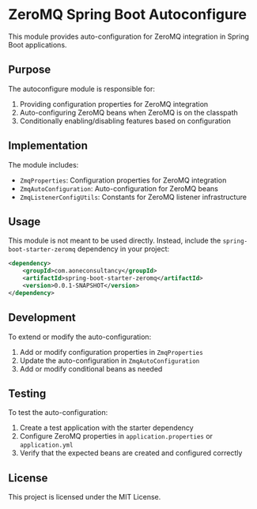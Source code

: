 # ZeroMQ Spring Boot Autoconfigure

This module provides auto-configuration for ZeroMQ integration in Spring Boot applications.

## Purpose

The autoconfigure module is responsible for:

1. Providing configuration properties for ZeroMQ integration
2. Auto-configuring ZeroMQ beans when ZeroMQ is on the classpath
3. Conditionally enabling/disabling features based on configuration

## Implementation

The module includes:

- `ZmqProperties`: Configuration properties for ZeroMQ integration
- `ZmqAutoConfiguration`: Auto-configuration for ZeroMQ beans
- `ZmqListenerConfigUtils`: Constants for ZeroMQ listener infrastructure

## Usage

This module is not meant to be used directly. Instead, include the `spring-boot-starter-zeromq` dependency in your
project:

```xml
<dependency>
    <groupId>com.aoneconsultancy</groupId>
    <artifactId>spring-boot-starter-zeromq</artifactId>
    <version>0.0.1-SNAPSHOT</version>
</dependency>
```

## Development

To extend or modify the auto-configuration:

1. Add or modify configuration properties in `ZmqProperties`
2. Update the auto-configuration in `ZmqAutoConfiguration`
3. Add or modify conditional beans as needed

## Testing

To test the auto-configuration:

1. Create a test application with the starter dependency
2. Configure ZeroMQ properties in `application.properties` or `application.yml`
3. Verify that the expected beans are created and configured correctly

## License

This project is licensed under the MIT License.